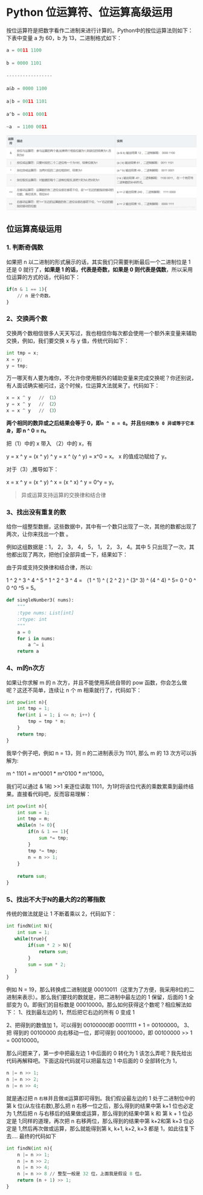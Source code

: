 # Python 位运算符、位运算高级运用

按位运算符是把数字看作二进制来进行计算的。Python中的按位运算法则如下：
下表中变量 a 为 60，b 为 13，二进制格式如下：

```python
a = 0011 1100

b = 0000 1101

-----------------

a&b = 0000 1100

a|b = 0011 1101

a^b = 0011 0001

~a  = 1100 0011

```

<img src="https://raw.githubusercontent.com/HG1227/image/master/img_tuchuang/20200503104136.png"/>

## 位运算高级运用

### 1. 判断奇偶数

如果把 n 以二进制的形式展示的话，其实我们只需要判断最后一个二进制位是 1 还是 0 就行了，**如果是 1 的话，代表是奇数，如果是 0 则代表是偶数**，所以采用位运算的方式的话，代码如下：

```python
if(n & 1 == 1){
    // n 是个奇数。
}

```

### 2、交换两个数

交换两个数相信很多人天天写过，我也相信你每次都会使用一个额外来变量来辅助交换，例如，我们要交换 x 与 y 值，传统代码如下：

```python
int tmp = x;
x = y;
y = tmp;

```

万一哪天有人要为难你，不允许你使用额外的辅助变量来完成交换呢？你还别说，有人面试确实被问过，这个时候，位运算大法就来了。代码如下：

```python
x = x ^ y   // （1）
y = x ^ y   // （2）
x = x ^ y   // （3）

```

**两个相同的数异或之后结果会等于 0，即`n ^ n = 0`。并且`任何数与 0 异或等于它本身`，即 n ^ 0 = n。**

把（1）中的 x 带入 （2）中的 x，有

y = x ^ y = (x ^ y) ^ y = x ^ (y ^ y) = x^0 = x。 x 的值成功赋给了 y。

对于（3）,推导如下：

x = x ^ y = (x ^ y) ^ x = (x ^ x) ^ y = 0^y = y。

> 异或运算支持运算的交换律和结合律

### 3、找出没有重复的数

给你一组整型数据，这些数据中，其中有一个数只出现了一次，其他的数都出现了两次，让你来找出一个数 。

例如这组数据是：1， 2， 3， 4， 5， 1， 2， 3， 4。其中 5 只出现了一次，其他都出现了两次，把他们全部异或一下，结果如下：

由于异或支持交换律和结合律，所以:

1 ^ 2 ^ 3 ^ 4 ^ 5 ^ 1 ^ 2 ^ 3 ^ 4 = （1 ^ 1) ^ ( 2 ^ 2 ) ^ (3^ 3) ^ (4 ^ 4) ^ 5= 0 ^ 0 ^ 0 ^0 ^5 = 5。

```python
def singleNumber3( nums):
    """
    :type nums: List[int]
    :rtype: int
    """
    a = 0
    for i in nums:
        a ^= i
    return a

```

### 4、m的n次方

如果让你求解 m 的 n 次方，并且不能使用系统自带的 pow 函数，你会怎么做呢？这还不简单，连续让 n 个 m 相乘就行了，代码如下：

```python
int pow(int n){
    int tmp = 1;
    for(int i = 1; i <= n; i++) {
        tmp = tmp * m;
    }
    return tmp;
}

```

我举个例子吧，例如 n = 13，则 n 的二进制表示为 1101, 那么 m 的 13 次方可以拆解为:

m ^ 1101 = m^0001 * m^0100 * m^1000。

我们可以通过 & 1和 >>1 来逐位读取 1101，为1时将该位代表的乘数累乘到最终结果。直接看代码吧，反而容易理解：

```python
int pow(int n){
    int sum = 1;
    int tmp = m;
    while(n != 0){
        if(n & 1 == 1){
            sum *= tmp;
        }
        tmp *= tmp;
        n = n >> 1;
    }

    return sum;
}

```

### 5、找出不大于N的最大的2的幂指数

传统的做法就是让 1 不断着乘以 2，代码如下：

```python
int findN(int N){
    int sum = 1;
   while(true){
        if(sum * 2 > N){
            return sum;
        }
        sum = sum * 2;
   }
}

```

例如 N = 19，那么转换成二进制就是 00010011（这里为了方便，我采用8位的二进制来表示）。那么我们要找的数就是，把二进制中最左边的 1 保留，后面的 1 全部变为 0。即我们的目标数是 00010000。那么如何获得这个数呢？相应解法如下：
1、找到最左边的 1，然后把它右边的所有 0 变成 1

2、把得到的数值加 1，可以得到 00100000即 00011111 + 1 = 00100000。
3、把 得到的 00100000 向右移动一位，即可得到 00010000，即 00100000 >> 1 = 00010000。

那么问题来了，第一步中把最左边 1 中后面的 0 转化为 1 该怎么弄呢？我先给出代码再解释吧。下面这段代码就可以把最左边 1 中后面的 0 全部转化为 1，

```python
n |= n >> 1;
n |= n >> 2;
n |= n >> 4;

```

就是通过把 n `右移`并且做`或`运算即可得到。我们假设最左边的 1 处于二进制位中的第 k 位(从左往右数),那么把 n 右移一位之后，那么得到的结果中第 k+1 位也必定为 1,然后把 n 与右移后的结果做或运算，那么得到的结果中第 k 和 第 k + 1 位必定是 1;同样的道理，再次把 n 右移两位，那么得到的结果中第 k+2和第 k+3 位必定是 1,然后再次做或运算，那么就能得到第 k, k+1, k+2, k+3 都是 1，如此往复下去….
最终的代码如下

```python
int findN(int n){
    n |= n >> 1;
    n |= n >> 2;
    n |= n >> 4;
    n |= n >> 8 // 整型一般是 32 位，上面我是假设 8 位。
    return (n + 1) >> 1;
}

```

